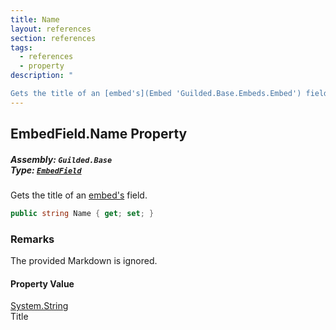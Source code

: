 ```yaml
---
title: Name
layout: references
section: references
tags:
  - references
  - property
description: "

Gets the title of an [embed's](Embed 'Guilded.Base.Embeds.Embed') field."
---
```


## EmbedField.Name Property
##### **Assembly:** `Guilded.Base`<br/>**Type:** [`EmbedField`](EmbedField 'Guilded.Base.Embeds.EmbedField')

Gets the title of an [embed's](Embed 'Guilded.Base.Embeds.Embed') field.

```csharp
public string Name { get; set; }
```

### Remarks
  
The provided Markdown is ignored.

#### Property Value
[System.String](https://docs.microsoft.com/en-us/dotnet/api/System.String 'System.String')  
Title